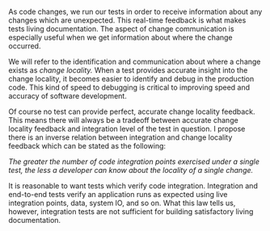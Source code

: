 <!--bl
(filemeta
    (title "Change Locality Feedback"))
/bl-->

As code changes, we run our tests in order to receive information about any changes which are unexpected.  This real-time feedback is what makes tests living documentation. The aspect of change communication is especially useful when we get information about where the change occurred.

We will refer to the identification and communication about where a change exists as _change locality._ When a test provides accurate insight into the change locality, it becomes easier to identify and debug in the production code.  This kind of speed to debugging is critical to improving speed and accuracy of software development.

Of course no test can provide perfect, accurate change locality feedback. This means there will always be a tradeoff between accurate change locality feedback and integration level of the test in question.  I propose there is an inverse relation between integration and change locality feedback which can be stated as the following:

_The greater the number of code integration points exercised under a single test, the less a developer can know about the locality of a single change._

It is reasonable to want tests which verify code integration. Integration and end-to-end tests verify an application runs as expected using live integration points, data, system IO, and so on.  What this law tells us, however, integration tests are not sufficient for building satisfactory living documentation.
<!--bl
(build-message "*** Communication > Testing > Change Locality Feedback is currently underway. ***")
/bl-->